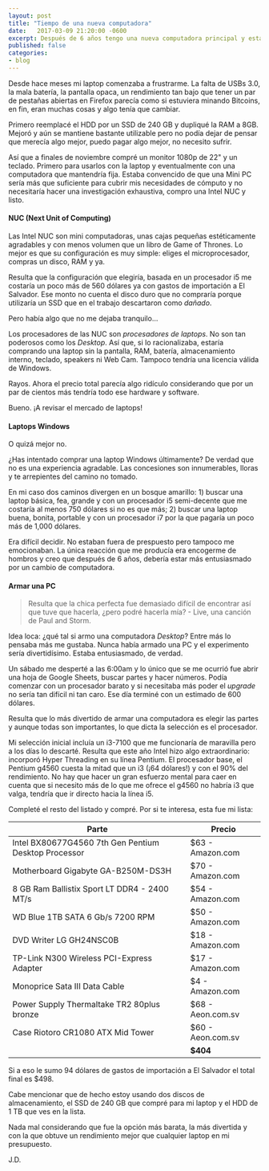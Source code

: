 ```yaml
---
layout: post
title: "Tiempo de una nueva computadora"
date:   2017-03-09 21:20:00 -0600
excerpt: Después de 6 años tengo una nueva computadora principal y esta es mi historia.
published: false
categories:
- blog
---
```


Desde hace meses mi laptop comenzaba a frustrarme. La falta de USBs 3.0, la mala batería, la pantalla opaca, un rendimiento tan bajo que tener un par de pestañas abiertas en Firefox parecía como si estuviera minando Bitcoins, en fin, eran muchas cosas y algo tenía que cambiar.

Primero reemplacé el HDD por un SSD de 240 GB y dupliqué la RAM a 8GB. Mejoró y aún se mantiene bastante utilizable pero no podía dejar de pensar que merecía algo mejor, puedo pagar algo mejor, no necesito sufrir.

Así que a finales de noviembre compré un monitor 1080p de 22" y un teclado. Primero para usarlos con la laptop y eventualmente con una computadora que mantendría fija. Estaba convencido de que una Mini PC sería más que suficiente para cubrir mis necesidades de cómputo y no necesitaría hacer una investigación exhaustiva, compro una Intel NUC y listo.

#### NUC (Next Unit of Computing)

Las Intel NUC son mini computadoras, unas cajas pequeñas estéticamente agradables y con menos volumen que un libro de Game of Thrones. Lo mejor es que su configuración es muy simple: eliges el microprocesador, compras un disco, RAM y ya. 

Resulta que la configuración que elegiría, basada en un procesador i5 me costaría un poco más de 560 dólares ya con gastos de importación a El Salvador. Ese monto no cuenta el disco duro que no compraría porque utilizaría un SSD que en el trabajo descartaron como *dañado*.

Pero había algo que no me dejaba tranquilo...

Los procesadores de las NUC son *procesadores de laptops*. No son tan poderosos como los *Desktop*. Así que, si lo racionalizaba,  estaría comprando una laptop sin la pantalla, RAM, batería, almacenamiento interno, teclado, speakers ni Web Cam. Tampoco tendría una licencia válida de Windows.

Rayos. Ahora el precio total parecía algo ridículo considerando que por un par de cientos más tendría todo ese hardware y software. 

Bueno. ¡A revisar el mercado de laptops!

#### Laptops Windows

O quizá mejor no.

¿Has intentado comprar una laptop Windows últimamente? De verdad que no es una experiencia agradable. Las concesiones son innumerables, lloras y te arrepientes del camino no tomado.

En mi caso dos caminos divergen en un bosque amarillo: 1) buscar una laptop básica, fea, grande y con un procesador i5 semi-decente que me costaría al menos 750 dólares si no es que más; 2) buscar una laptop buena, bonita, portable y con un procesador i7 por la que pagaría un poco más de 1,000 dólares. 

Era difícil decidir. No estaban fuera de prespuesto pero tampoco me emocionaban. La única reacción que me producía era encogerme de hombros y creo que después de 6 años, debería estar más entusiasmado por un cambio de computadora.

#### Armar una PC

>  Resulta que la chica perfecta fue demasiado difícil de encontrar así que tuve que hacerla, ¿pero podré hacerla mía? - Live, una canción de Paul and Storm.

Idea loca: ¿qué tal si armo una computadora *Desktop*? Entre más lo pensaba más me gustaba. Nunca había armado una PC y el experimento sería divertidísimo. Estaba entusiasmado, de verdad. 

Un sábado me desperté a las 6:00am y lo único que se me ocurrió fue abrir una hoja de Google Sheets, buscar partes y hacer números. Podía comenzar con un procesador barato y si necesitaba más poder el *upgrade* no sería tan difícil ni tan caro. Ese día terminé con un estimado de 600 dólares.

Resulta que lo más divertido de armar una computadora es elegir las partes y aunque todas son importantes, lo que dicta la selección es el procesador.

Mi selección inicial incluía un i3-7100 que me funcionaría de maravilla pero a los días lo descarté. Resulta que este año Intel hizo algo extraordinario: incorporó Hyper Threading en su línea Pentium. El procesador base, el Pentium g4560 cuesta la mitad que un i3 (¡64 dólares!) y con el 90% del rendimiento. No hay que hacer un gran esfuerzo mental para caer en cuenta que si necesito más de lo que me ofrece el g4560 no habría i3 que valga, tendría que ir directo hacia la línea i5.

Completé el resto del listado y compré. Por si te interesa, esta fue mi lista:

| Parte                                    | Precio            |
| ---------------------------------------- | ----------------- |
| Intel BX80677G4560 7th Gen Pentium Desktop Processor | $63 - Amazon.com  |
| Motherboard Gigabyte GA-B250M-DS3H       | $70 - Amazon.com  |
| 8 GB Ram Ballistix Sport LT DDR4 - 2400 MT/s | $54 - Amazon.com  |
| WD Blue 1TB SATA 6 Gb/s 7200 RPM         | $50 - Amazon.com  |
| DVD Writer  LG GH24NSC0B                 | $18 - Amazon.com  |
| TP-Link N300 Wireless PCI-Express Adapter | $17 - Amazon.com  |
| Monoprice Sata III  Data Cable           | $4 - Amazon.com   |
| Power Supply Thermaltake TR2 80plus bronze | $68 - Aeon.com.sv |
| Case Riotoro CR1080 ATX Mid Tower        | $60 - Aeon.com.sv |
|                                          | **$404**          |

Si a eso le sumo 94 dólares de gastos de importación a El Salvador el total final es $498. 

Cabe mencionar que de hecho estoy usando dos discos de almacenamiento, el SSD de 240 GB que compré para mi laptop y el HDD de 1 TB que ves en la lista.

Nada mal considerando que fue la opción más barata, la más divertida y con la que obtuve un rendimiento mejor que cualquier laptop en mi presupuesto.

J.D.



 

